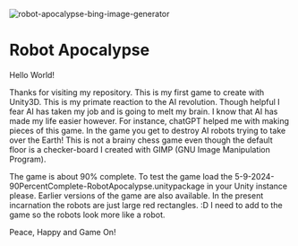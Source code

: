 ![robot-apocalypse-bing-image-generator](https://github.com/avoidreality/robot-apocalypse/assets/40212334/82ce177d-1cc4-436a-b113-bd2e05f298c4)

# Robot Apocalypse 

Hello World!

Thanks for visiting my repository. This is my first game to create with Unity3D. This is my primate reaction to the AI revolution. Though helpful I fear AI has taken my job and is going to melt my brain. I know that AI has made my life easier however. For instance, chatGPT helped me with making pieces of this game. In the game you get to destroy AI robots trying to take over the Earth! This is not a brainy chess game even though the default floor is a checker-board I created with GIMP (GNU Image Manipulation Program). 

The game is about 90% complete. To test the game load the 5-9-2024-90PercentComplete-RobotApocalypse.unitypackage in your Unity instance please. Earlier versions of the game are also available. 
In the present incarnation the robots are just large red rectangles. :D I need to add to the game so the robots look more like a robot. 

Peace, Happy and Game On! 
